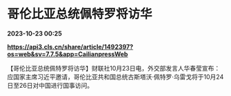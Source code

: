 # 哥伦比亚总统佩特罗将访华

**2023-10-23 00:25**

**https://api3.cls.cn/share/article/1492397?os=web&sv=7.7.5&app=CailianpressWeb**

【哥伦比亚总统佩特罗将访华】财联社10月23日电，外交部发言人华春莹宣布：应国家主席习近平邀请，哥伦比亚共和国总统古斯塔沃·佩特罗·乌雷戈将于10月24日至26日对中国进行国事访问。